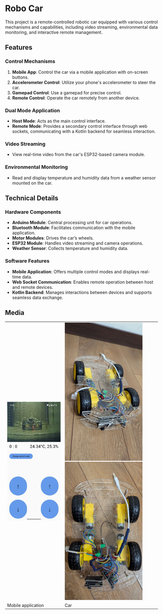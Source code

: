 # Robo Car

This project is a remote-controlled robotic car equipped with various control mechanisms and capabilities, including video streaming, environmental data monitoring, and interactive remote management.

## Features

### Control Mechanisms
1. **Mobile App**: Control the car via a mobile application with on-screen buttons.
2. **Accelerometer Control**: Utilize your phone's accelerometer to steer the car.
3. **Gamepad Control**: Use a gamepad for precise control.
4. **Remote Control**: Operate the car remotely from another device.

### Dual Mode Application
- **Host Mode**: Acts as the main control interface.
- **Remote Mode**: Provides a secondary control interface through web sockets, communicating with a Kotlin backend for seamless interaction.

### Video Streaming
- View real-time video from the car's ESP32-based camera module.

### Environmental Monitoring
- Read and display temperature and humidity data from a weather sensor mounted on the car.

## Technical Details

### Hardware Components
- **Arduino Module**: Central processing unit for car operations.
- **Bluetooth Module**: Facilitates communication with the mobile application.
- **Motor Modules**: Drives the car’s wheels.
- **ESP32 Module**: Handles video streaming and camera operations.
- **Weather Sensor**: Collects temperature and humidity data.

### Software Features
- **Mobile Application**: Offers multiple control modes and displays real-time data.
- **Web Socket Communication**: Enables remote operation between host and remote devices.
- **Kotlin Backend**: Manages interactions between devices and supports seamless data exchange.

## Media

<table>
    <tr>
        <td>
            <img src="https://github.com/eduard-mishustin/RoboBt/blob/main/media/app.jpeg" width="256"/>
        </td>
        <td>
            <img src="https://github.com/eduard-mishustin/RoboBt/blob/main/media/car_1.jpeg" width="256"/>
            <img src="https://github.com/eduard-mishustin/RoboBt/blob/main/media/car_2.jpeg" width="256"/>
        </td>
    </tr>
    <tr>
        <td>
            Mobile application
        </td>
        <td>
            Car
        </td>
    </tr>
</table>

